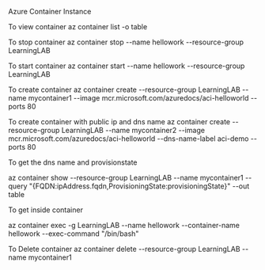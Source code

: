 Azure Container Instance

To view container 
az container list -o table

To stop container
az container stop --name hellowork --resource-group LearningLAB

To start container
 az container start --name hellowork --resource-group LearningLAB


To create container
az container create --resource-group LearningLAB --name mycontainer1 --image mcr.microsoft.com/azuredocs/aci-helloworld --ports 80

To create container with public ip and dns name
az container create --resource-group LearningLAB --name mycontainer2 --image mcr.microsoft.com/azuredocs/aci-helloworld --dns-name-label aci-demo --ports 80

To get the dns name and provisionstate

az container show --resource-group LearningLAB --name mycontainer1 --query "{FQDN:ipAddress.fqdn,ProvisioningState:provisioningState}" --out table

To get inside container

az container exec -g LearningLAB --name hellowork --container-name hellowork --exec-command "/bin/bash"


To Delete container
az container delete --resource-group LearningLAB --name mycontainer1
